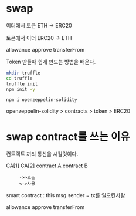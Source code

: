 # swap

이더에서 토큰
ETH -> ERC20

토큰에서 이더
ERC20 -> ETH

allowance
approve
transferFrom

Token 만들때 쉽게 만드는 방법을 배운다.

```sh
mkdir truffle
cd truffle
truffle init
npm init -y

npm i openzeppelin-solidity
```

openzeppelin-solidity > contracts > token > ERC20

# swap contract를 쓰는 이유

컨트렉트 끼리 통신을 시킬것이다.

CA[1] CA[2]
contract A contract B

         ->>호출
         <->사용

smart contract : this
msg.sender = tx를 일으킨사람

allowance
approve
transferFrom
